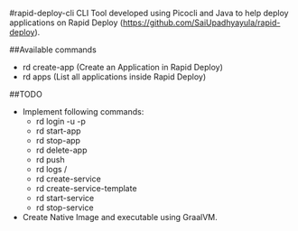 #rapid-deploy-cli
CLI Tool developed using Picocli and Java to help deploy applications on Rapid Deploy (https://github.com/SaiUpadhyayula/rapid-deploy).

##Available commands
- rd create-app <app-name> (Create an Application in Rapid Deploy)
- rd apps (List all applications inside Rapid Deploy)

##TODO
- Implement following commands:
    - rd login -u <username> -p <password>
    - rd start-app <app-name>
    - rd stop-app <app-name>
    - rd delete-app <app-name>
    - rd push <app-name>
    - rd logs <app-name>/<service-name>
    - rd create-service <service-name>
    - rd create-service-template <service-template-name>
    - rd start-service <service-name>
    - rd stop-service <service-name>
- Create Native Image and executable using GraalVM.    

